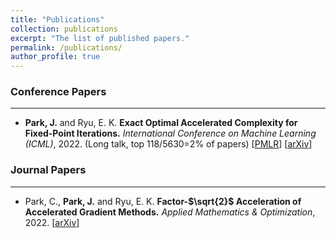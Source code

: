 ```yaml
---
title: "Publications"
collection: publications
excerpt: "The list of published papers."
permalink: /publications/
author_profile: true
---
```


### Conference Papers
-----
- **Park, J.** and Ryu, E. K.
**Exact Optimal Accelerated Complexity for Fixed-Point Iterations.**
_International Conference on Machine Learning (ICML)_, 2022.
(Long talk, top 118/5630=2% of papers)
[[PMLR](https://proceedings.mlr.press/v162/park22c.html)] [[arXiv](https://arxiv.org/abs/2201.11413)]


### Journal Papers
-----
- Park, C., **Park, J.** and Ryu, E. K.
**Factor-$\sqrt{2}$ Acceleration of Accelerated Gradient Methods.**
_Applied Mathematics & Optimization_, 2022.
[[arXiv](https://arxiv.org/abs/2102.07366)]